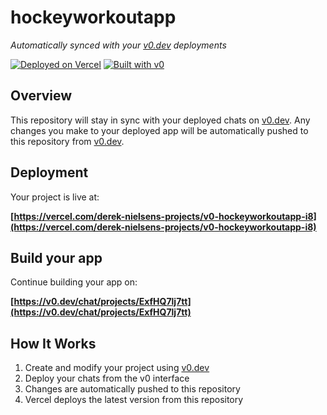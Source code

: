 # hockeyworkoutapp

*Automatically synced with your [v0.dev](https://v0.dev) deployments*

[![Deployed on Vercel](https://img.shields.io/badge/Deployed%20on-Vercel-black?style=for-the-badge&logo=vercel)](https://vercel.com/derek-nielsens-projects/v0-hockeyworkoutapp-i8)
[![Built with v0](https://img.shields.io/badge/Built%20with-v0.dev-black?style=for-the-badge)](https://v0.dev/chat/projects/ExfHQ7lj7tt)

## Overview

This repository will stay in sync with your deployed chats on [v0.dev](https://v0.dev).
Any changes you make to your deployed app will be automatically pushed to this repository from [v0.dev](https://v0.dev).

## Deployment

Your project is live at:

**[https://vercel.com/derek-nielsens-projects/v0-hockeyworkoutapp-i8](https://vercel.com/derek-nielsens-projects/v0-hockeyworkoutapp-i8)**

## Build your app

Continue building your app on:

**[https://v0.dev/chat/projects/ExfHQ7lj7tt](https://v0.dev/chat/projects/ExfHQ7lj7tt)**

## How It Works

1. Create and modify your project using [v0.dev](https://v0.dev)
2. Deploy your chats from the v0 interface
3. Changes are automatically pushed to this repository
4. Vercel deploys the latest version from this repository
